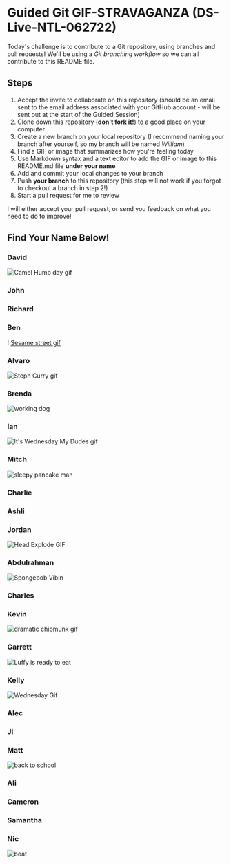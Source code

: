 # Guided Git GIF-STRAVAGANZA (DS-Live-NTL-062722)

Today's challenge is to contribute to a Git repository, using branches and pull requests! 
We'll be using a *Git branching workflow* so we can all contribute to this README file.

## Steps

1. Accept the invite to collaborate on this repository (should be an email sent to the email 
address associated with your GitHub account - will be sent out at the start of the Guided 
Session)
2. Clone down this repository (**don't fork it!**) to a good place on your computer
3. Create a new branch on your local repository (I recommend naming your branch after 
yourself, so my branch will be named _William_)
4. Find a GIF or image that summarizes how you're feeling today
5. Use Markdown syntax and a text editor to add the GIF or image to this README.md file 
**under your name**
6. Add and commit your local changes to your branch
7. Push **your branch** to this repository (this step will not work if you forgot to checkout 
a branch in step 2!)
8. Start a pull request for me to review

I will either accept your pull request, or send you feedback on what you need to do to 
improve!

## Find Your Name Below!

### David

![Camel Hump day gif](https://media.giphy.com/media/BVSMbtX5ZRGqwnCQnX/giphy.gif)


### John


### Richard


### Ben



! [Sesame street gif](https://c.tenor.com/XVDEe57ClHUAAAAC/halfway-there.gif)


### Alvaro
![Steph Curry gif](https://giphy.com/gifs/nba-dW7qj1hS9swu1MnXOC)

### Brenda
![working dog](https://giphy.com/gifs/jiffpom-working-keyboard-typing-mFwqFZx1HxfQ4hwkz9)

### Ian

![It's Wednesday My Dudes gif](https://media.giphy.com/media/dvDCHPFnxnYubsrNvl/giphy.gif)

### Mitch
![sleepy pancake man](https://media.giphy.com/media/l0Hluv3yV9QRirYc0/giphy.gif)

### Charlie


### Ashli


### Jordan
![Head Explode GIF](https://media0.giphy.com/media/13ea4eXuOuQsmY/giphy.gif?cid=ecf05e473h9srncsrzvgfp3kmlldvc4njkiglr2hf7sv7tb8&rid=giphy.gif&ct=g)

### Abdulrahman

![Spongebob Vibin](https://media.giphy.com/media/tqfS3mgQU28ko/giphy.gif)

### Charles


### Kevin

![dramatic chipmunk gif](https://media.giphy.com/media/kKdgdeuO2M08M/giphy.gif)




### Garrett

![Luffy is ready to eat](https://c.tenor.com/iAZ1tTJbj4YAAAAC/food-luffy.gif)

### Kelly
![Wednesday Gif](https://media.giphy.com/media/BVSMbtX5ZRGqwnCQnX/giphy.gif)

### Alec


### Ji


### Matt
![back to school](https://media.giphy.com/media/rvhps5a80Ov4s/giphy.gif)

### Ali


### Cameron


### Samantha


### Nic
![boat](https://giphy.com/gifs/monkey-driving-chimp-3o85xAYQLOhSrmINHO)
